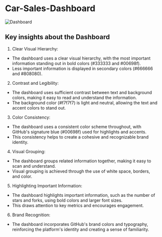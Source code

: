# Car-Sales-Dashboard
![Dashboard](https://github.com/user-attachments/assets/087a6187-5866-4528-af01-e63fcbb4be91)

## Key insights about the Dashboard

1. Clear Visual Hierarchy:
* The dashboard uses a clear visual hierarchy, with the most important information standing out in bold colors (#333333 and #00698f).
* Less important information  is displayed in secondary colors (#666666 and #808080).

2. Contrast and Legibility:
* The dashboard uses sufficient contrast between text and background colors, making it easy to read and understand the information.
* The background color (#f7f7f7) is light and neutral, allowing the text and accent colors to stand out.

3. Color Consistency:
* The dashboard uses a consistent color scheme throughout, with GitHub's signature blue (#00698f) used for highlights and accents.
* This consistency helps to create a cohesive and recognizable brand identity.

4. Visual Grouping:
* The dashboard groups related information together, making it easy to scan and understand.
* Visual grouping is achieved through the use of white space, borders, and color.

5. Highlighting Important Information:
* The dashboard highlights important information, such as the number of stars and forks, using bold colors and larger font sizes.
* This draws attention to key metrics and encourages engagement.

6. Brand Recognition:
* The dashboard incorporates GitHub's brand colors and typography, reinforcing the platform's identity and creating a sense of familiarity.


